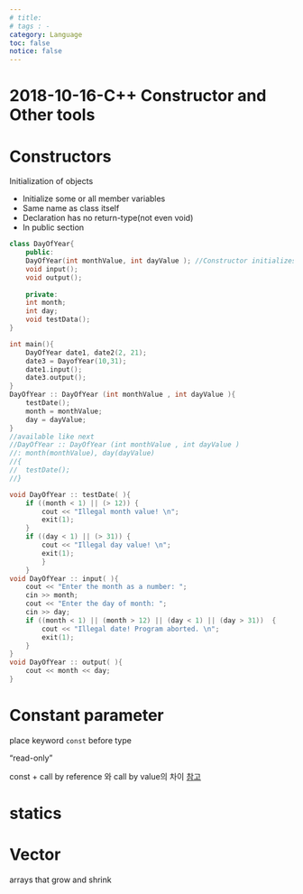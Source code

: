 ```yaml
---
# title: 
# tags : -
category: Language
toc: false
notice: false
---
```


# 2018-10-16-C++ Constructor and Other tools

# Constructors

Initialization of objects

- Initialize some or all member variables
- Same name as class itself
- Declaration has no return-type(not even void)
- In public section

```C++
class DayOfYear{  
    public:
    DayOfYear(int monthValue, int dayValue ); //Constructor initializes month and day  
    void input();
    void output();
    
    private:
    int month;
    int day;
    void testData();
}

int main(){
    DayOfYear date1, date2(2, 21);
    date3 = DayofYear(10,31);
    date1.input();
    date3.output();
}
DayOfYear :: DayOfYear (int monthValue , int dayValue ){
    testDate();
    month = monthValue;
    day = dayValue;
}
//available like next
//DayOfYear :: DayOfYear (int monthValue , int dayValue )
//: month(monthValue), day(dayValue)
//{
//  testDate();
//}

void DayOfYear :: testDate( ){
    if ((month < 1) || (> 12)) {
        cout << "Illegal month value! \n";
        exit(1);  
    }  
    if ((day < 1) || (> 31)) {
        cout << "Illegal day value! \n";
        exit(1);
        }
    }
void DayOfYear :: input( ){
    cout << "Enter the month as a number: ";
    cin >> month;
    cout << "Enter the day of month: ";
    cin >> day;
    if ((month < 1) || (month > 12) || (day < 1) || (day > 31))  {
        cout << "Illegal date! Program aborted. \n";
        exit(1);
    }
}
void DayOfYear :: output( ){
    cout << month << day;
}
```

# Constant parameter

place keyword `const` before type

“read-only”

const + call by reference 와 call by value의 차이 [참고](https://hashcode.co.kr/questions/2212/c-const-reference-%EB%B3%80%EC%88%98%EC%99%80-%EA%B7%B8%EB%83%A5-%EB%B3%80%EC%88%98%EC%9D%98-%EC%B0%A8%EC%9D%B4%EC%A0%90)

# statics

# Vector

arrays that grow and shrink